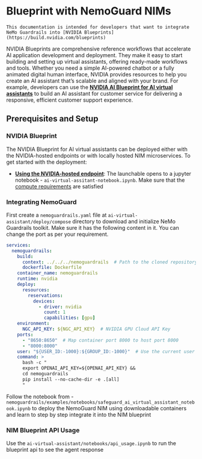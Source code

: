 # Blueprint with NemoGuard NIMs

```{note}
This documentation is intended for developers that want to integrate NeMo Guardrails into [NVIDIA Blueprints](https://build.nvidia.com/blueprints)
```

NVIDIA Blueprints are comprehensive reference workflows that accelerate AI application development and deployment. They make it easy to start building and setting up virtual assistants, offering ready-made workflows and tools. Whether you need a simple AI-powered chatbot or a fully animated digital human interface, NVIDIA provides resources to help you create an AI assistant that’s scalable and aligned with your brand. For example, developers can use the **[NVIDIA AI Blueprint for AI virtual assistants](https://build.nvidia.com/nvidia/ai-virtual-assistant-for-customer-service)** to build an AI assistant for customer service for delivering a responsive, efficient customer support experience.

## Prerequisites and Setup

### NVIDIA Blueprint

The NVIDIA Blueprint for AI virtual assistants can be deployed either with the NVIDIA-hosted endpoints or with locally hosted NIM microservices. To get started with the deployment:

- **[Using the NVIDIA-hosted endpoint](https://build.nvidia.com/nvidia/ai-virtual-assistant-for-customer-service)**: The launchable opens to a jupyter notebook - `ai-virtual-assitant-notebook.ipynb`. Make sure that the [compute requirements](https://github.com/NVIDIA-AI-Blueprints/ai-virtual-assistant?tab=readme-ov-file#hardware-requirements) are satisfied

### Integrating NemoGuard

First create a `nemoguardrails.yaml` file at `ai-virtual-assistant/deploy/compose` directory to download and initialize NeMo Guardrails toolkit. Make sure it has the following content in it. You can change the port as per your requirement.

```yaml
services:
  nemoguardrails:
    build:
      context: ../../../nemoguardrails  # Path to the cloned repository
      dockerfile: Dockerfile
    container_name: nemoguardrails
    runtime: nvidia
    deploy:
      resources:
        reservations:
          devices:
            - driver: nvidia
              count: 1
              capabilities: [gpu]
    environment:
      NGC_API_KEY: ${NGC_API_KEY}  # NVIDIA GPU Cloud API Key
    ports:
      - "8650:8650"  # Map container port 8000 to host port 8000
      - "8000:8000"
    user: "${USER_ID:-1000}:${GROUP_ID:-1000}"  # Use the current user's UID/GID
    command: >
      bash -c "
      export OPENAI_API_KEY=${OPENAI_API_KEY} &&
      cd nemoguardrails
      pip install --no-cache-dir -e .[all]
      "

```

Follow the notebook from - `nemoguardrails/examples/notebooks/safeguard_ai_virtual_assistant_notebook.ipynb` to deploy the NemoGuard NIM using downloadable containers and learn to step by step integrate it into the NIM blueprint

### NIM Blueprint API Usage

Use the `ai-virtual-assistant/notebooks/api_usage.ipynb` to run the blueprint api to see the agent response
